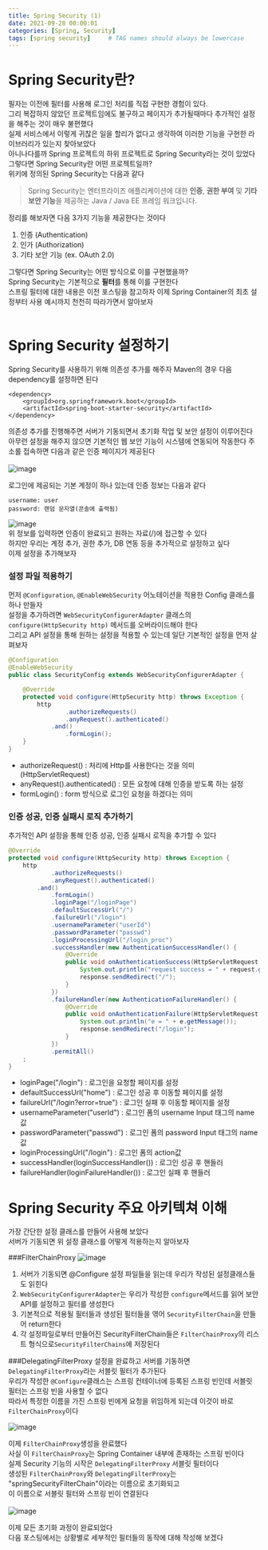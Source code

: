 ```yaml
---
title: Spring Security (1)
date: 2021-09-28 00:00:01
categories: [Spring, Security]
tags: [spring security]     # TAG names should always be lowercase
---
```

 # Spring Security란?
필자는 이전에 필터를 사용해 로그인 처리를 직접 구현한 경험이 있다.  
그리 복잡하지 않았던 프로젝트임에도 불구하고 페이지가 추가될때마다 추가적인 설정을 해주는 것이 매우 불편했다  
실제 서비스에서 이렇게 귀찮은 일을 할리가 없다고 생각하여 이러한 기능을 구현한 라이브러리가 있는지 찾아보았다  
아니나다를까 Spring 프로젝트의 하위 프로젝트로 Spring Security라는 것이 있었다  
그렇다면 Spring Security란 어떤 프로젝트일까?  
위키에 정의된 Spring Security는 다음과 같다  
>Spring Security는 엔터프라이즈 애플리케이션에 대한 **인증**, **권한 부여** 및 **기타 보안 기능**을 제공하는 Java / Java EE 프레임 워크입니다.

정리를 해보자면 다음 3가지 기능을 제공한다는 것이다
1. 인증 (Authentication)
2. 인가 (Authorization)
3. 기타 보안 기능 (ex. OAuth 2.0)

그렇다면 Spring Security는 어떤 방식으로 이를 구현했을까?  
Spring Security는 기본적으로 **필터**를 통해 이를 구현한다  
스프링 필터에 대한 내용은 이전 포스팅을 참고하자
이제 Spring Container의 최초 설정부터 사용 예시까지 천천히 따라가면서 알아보자
<br><br>

# Spring Security 설정하기
Spring Security를 사용하기 위해 의존성 추가를 해주자
Maven의 경우 다음 dependency를 설정하면 된다
```
<dependency>
    <groupId>org.springframework.boot</groupId>
    <artifactId>spring-boot-starter-security</artifactId>
</dependency>
```
의존성 추가를 진행해주면 서버가 기동되면서 초기화 작업 및 보안 설정이 이루어진다  
아무런 설정을 해주지 않으면 기본적인 웹 보안 기능이 시스템에 연동되어 작동한다
주소롤 접속하면 다음과 같은 인증 페이지가 제공된다  
<br>
![image](https://user-images.githubusercontent.com/46219687/135566876-e5f85d88-5138-4ca9-82d5-883a810c8aa6.png)


로그인에 제공되는 기본 계정이 하나 있는데 인증 정보는 다음과 같다
```
username: user
password: 랜덤 문자열(콘솔에 출력됨)
```
![image](https://user-images.githubusercontent.com/46219687/135567028-cfc0c775-605d-4c4d-9d53-dd16bb225c35.png)  
위 정보를 입력하면 인증이 완료되고 원하는 자료(/)에 접근할 수 있다  
하지만 우리는 계정 추가, 권한 추가, DB 연동 등을 추가적으로 설정하고 싶다    
이제 설정을 추가해보자

### 설정 파일 적용하기
먼저 ```@Configuration```, ```@EnableWebSecurity``` 어노테이션을 적용한 Config 클래스를 하나 만들자  
설정을 추가하려면 ```WebSecurityConfigurerAdapter``` 클래스의 ```configure(HttpSecurity http)``` 메서드를 오버라이드해야 한다  
그리고 API 설정을 통해 원하는 설정을 적용할 수 있는데 일단 기본적인 설정을 먼저 살펴보자    

```java
@Configuration
@EnableWebSecurity
public class SecurityConfig extends WebSecurityConfigurerAdapter {

    @Override
    protected void configure(HttpSecurity http) throws Exception {
        http
                .authorizeRequests()
                .anyRequest().authenticated()
            .and()
                .formLogin();
    }
}
```

- authorizeRequest() : 처리에 Http를 사용한다는 것을 의미(HttpServletRequest)
- anyRequest().authenticated() : 모든 요청에 대해 인증을 받도록 하는 설정
- formLogin() : form 방식으로 로그인 요청을 하겠다는 의미

### 인증 성공, 인증 실패시 로직 추가하기
추가적인 API 설정을 통해 인증 성공, 인증 실패시 로직을 추가할 수 있다
```java
@Override
protected void configure(HttpSecurity http) throws Exception {
    http
            .authorizeRequests()
            .anyRequest().authenticated()
        .and()
            .formLogin()
            .loginPage("/loginPage")
            .defaultSuccessUrl("/")
            .failureUrl("/login")
            .usernameParameter("userId")
            .passwordParameter("passwd")
            .loginProcessingUrl("/login_proc")
            .successHandler(new AuthenticationSuccessHandler() {
                @Override
                public void onAuthenticationSuccess(HttpServletRequest request, HttpServletResponse response, Authentication auth) throws IOException, ServletException {
                    System.out.println("request success = " + request.getRequestURI());
                    response.sendRedirect("/");
                }
            })
            .failureHandler(new AuthenticationFailureHandler() {
                @Override
                public void onAuthenticationFailure(HttpServletRequest request, HttpServletResponse response, AuthenticationException e) throws IOException, ServletException {
                    System.out.println("e = " + e.getMessage());
                    response.sendRedirect("/login");
                }
            })
            .permitAll()
    ;
}
```
- loginPage("/login") : 로그인을 요청할 페이지를 설정
- defaultSuccessUrl("home") : 로그인 성공 후 이동할 페이지를 설정
- failureUrl("/login?error=true") : 로그인 실패 후 이동할 페이지를 설정
- usernameParameter("userId") : 로그인 폼의 username Input 태그의 name값
- passwordParameter("passwd") : 로그인 폼의 password Input 태그의 name값
- loginProcessingUrl("/login") : 로그인 폼의 action값
- successHandler(loginSuccessHandler()) : 로그인 성공 후 핸들러
- failureHandler(loginFailureHandler()) : 로그인 실패 후 핸들러

# Spring Security 주요 아키텍쳐 이해
가장 간단한 설정 클래스를 만들어 사용해 보았다  
서버가 기동되면 위 설정 클래스를 어떻게 적용하는지 알아보자
<br>

###FilterChainProxy
![image](https://user-images.githubusercontent.com/46219687/135571397-7b71cbc9-2789-488e-aa0c-73dbb26622d1.png)
1. 서버가 기동되면 @Configure 설정 파일들을 읽는데 우리가 작성된 설정클래스들도 읽힌다
2. ```WebSecurityConfigurerAdapter```는 우리가 작성한 ```configure```메서드를 읽어 보안 API를 설정하고 필터를 생성한다
3. 기본적으로 적용될 필터들과 생성된 필터들을 엮어 ```SecurityFilterChain```을 만들어 return한다
4. 각 설정파일로부터 만들어진 SecurityFilterChain들은 ```FilterChainProxy```의 리스트 형식으로```SecurityFilterChains```에 저장된다
   <br>

###DelegatingFilterProxy
설정을 완료하고 서버를 기동하면 ```DelegatingFilterProxy```라는 서블릿 필터가 추가된다  
우리가 작성한 ```@Configure```클래스는 스프링 컨테이너에 등록된 스프링 빈인데 서블릿 필터는 스프링 빈을 사용할 수 없다  
따라서 특정한 이름을 가진 스프링 빈에게 요청을 위임하게 되는데 이것이 바로 ```FilterChainProxy```이다

![image](https://user-images.githubusercontent.com/46219687/135575365-6484a3ca-46f6-4653-adee-21a7c76c1e02.png)
<br>


   
이제 ```FilterChainProxy```생성을 완료했다  
사실 이 ```FilterChainProxy```는 Spring Container 내부에 존재하는 스프링 빈이다  
실제 Security 기능의 시작은 ```DelegatingFilterProxy``` 서블릿 필터이다  
생성된 ```FilterChainProxy```와 ```DelegatingFilterProxy```는 "springSecurityFilterChain"이라는 이름으로 초기화되고  
이 이름으로 서블릿 필터와 스프링 빈이 연결된다  
<br>
![image](https://user-images.githubusercontent.com/46219687/135573078-b776b709-7bb1-43d8-a2b6-16065e7bf03d.png)
<br>

이제 모든 초기화 과정이 완료되었다  
다음 포스팅에서는 상황별로 세부적인 필터들의 동작에 대해 작성해 보겠다  
